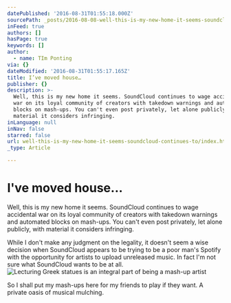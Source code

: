 ```yaml
---
datePublished: '2016-08-31T01:55:18.000Z'
sourcePath: _posts/2016-08-08-well-this-is-my-new-home-it-seems-soundcloud-continues-to.md
inFeed: true
authors: []
hasPage: true
keywords: []
author:
  - name: TIm Ponting
via: {}
dateModified: '2016-08-31T01:55:17.165Z'
title: I’ve moved house…
publisher: {}
description: >-
  Well, this is my new home it seems. SoundCloud continues to wage accidental
  war on its loyal community of creators with takedown warnings and automated
  blocks on mash-ups. You can't even post privately, let alone publicly, with
  material it considers infringing.
inLanguage: null
inNav: false
starred: false
url: well-this-is-my-new-home-it-seems-soundcloud-continues-to/index.html
_type: Article

---
```

# I've moved house...

Well, this is my new home it seems. SoundCloud continues to wage accidental war on its loyal community of creators with takedown warnings and automated blocks on mash-ups. You can't even post privately, let alone publicly, with material it considers infringing.

While I don't make any judgment on the legality, it doesn't seem a wise decision when SoundCloud appears to be trying to be a poor man's Spotify with the opportunity for artists to upload unreleased music. In fact I'm not sure what SoundCloud wants to be at all.
![Lecturing Greek statues is an integral part of being a mash-up artist](https://the-grid-user-content.s3-us-west-2.amazonaws.com/539dd8b1-0d6e-4d4d-9d98-ba2cb4127a8c.png)

So I shall put my mash-ups here for my friends to play if they want. A private oasis of musical mulching.